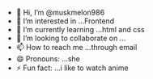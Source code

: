 - 👋 Hi, I’m @muskmelon986
- 👀 I’m interested in ...Frontend
- 🌱 I’m currently learning ...html and css
- 💞️ I’m looking to collaborate on ...
- 📫 How to reach me ...through email
- 😄 Pronouns: ...she
- ⚡ Fun fact: ...i like to watch anime

<!---
muskmelon986/muskmelon986 is a ✨ special ✨ repository because its `README.md` (this file) appears on your GitHub profile.
You can click the Preview link to take a look at your changes.
--->
